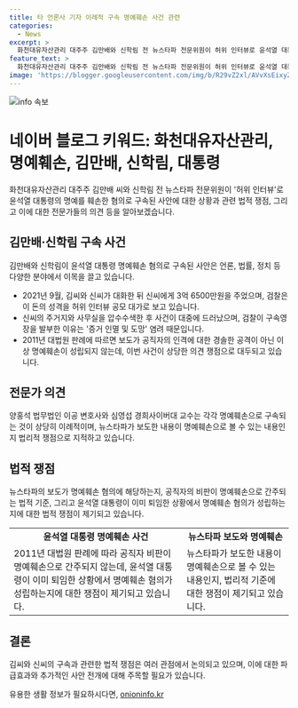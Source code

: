 ```yaml
---
title: 타 언론사 기자 이례적 구속 명예훼손 사건 관련
categories:
  - News
excerpt: >
  화천대유자산관리 대주주 김만배와 신학림 전 뉴스타파 전문위원이 허위 인터뷰로 윤석열 대통령 명예를 훼손한 혐의 등으로 구속됐다. 이에 관심이 쏠리고 있는데, 이같은 명예훼손으로 구속되는 것은 이례적이며, 언론 자유와의 연관성을 두고 논란이 일고 있다. 뉴스타파를 비롯한 여러 언론사가 명예훼손 혐의로 수사를 받고 있는 가운데, 언론과의 관련성을 중심으로 한 새로운 정국이 펼쳐질 가능성이 제기되고 있다. 윤석열 대통령의 명예훼손을 두고 이번 사건이 언론에 관한 논란을 불러일으키고 있다.
feature_text: >
  화천대유자산관리 대주주 김만배와 신학림 전 뉴스타파 전문위원이 허위 인터뷰로 윤석열 대통령 명예를 훼손한 혐의 등으로 구속됐다. 이에 관심이 쏠리고 있는데, 이같은 명예훼손으로 구속되는 것은 이례적이며, 언론 자유와의 연관성을 두고 논란이 일고 있다. 뉴스타파를 비롯한 여러 언론사가 명예훼손 혐의로 수사를 받고 있는 가운데, 언론과의 관련성을 중심으로 한 새로운 정국이 펼쳐질 가능성이 제기되고 있다. 윤석열 대통령의 명예훼손을 두고 이번 사건이 언론에 관한 논란을 불러일으키고 있다.
image: 'https://blogger.googleusercontent.com/img/b/R29vZ2xl/AVvXsEixyZcFfHzMRdzZMjFBmAUKJYCLCGyLL1o632UiGVXcaFdKo_bkvkuCioo0uUKlGfBVcT3P84aROyZIXSBEx3Aw5nCQ3pTgDom1WDC4m8eifvWiAmWEEVb4x6G_l8C0QH225ldMjyaFvpxGEBGNO37VmDTDMHGhJPq73UglMfDca1-0aw/s1600/blogspot.png'
---
```


<p><img src="https://blogger.googleusercontent.com/img/b/R29vZ2xl/AVvXsEixyZcFfHzMRdzZMjFBmAUKJYCLCGyLL1o632UiGVXcaFdKo_bkvkuCioo0uUKlGfBVcT3P84aROyZIXSBEx3Aw5nCQ3pTgDom1WDC4m8eifvWiAmWEEVb4x6G_l8C0QH225ldMjyaFvpxGEBGNO37VmDTDMHGhJPq73UglMfDca1-0aw/s1600/blogspot.png" alt="info 속보" /></p>

<h1>네이버 블로그 키워드: 화천대유자산관리, 명예훼손, 김만배, 신학림, 대통령</h1>

<p data-ke-size="size16">화천대유자산관리 대주주 김만배 씨와 신학림 전 뉴스타파 전문위원이 '허위 인터뷰'로 윤석열 대통령의 명예를 훼손한 혐의로 구속된 사안에 대한 상황과 관련 법적 쟁점, 그리고 이에 대한 전문가들의 의견 등을 알아보겠습니다.</p>

<h2 data-ke-size="size26">김만배·신학림 구속 사건</h2>

<p data-ke-size="size16">김만배와 신학림이 윤석열 대통령 명예훼손 혐의로 구속된 사안은 언론, 법률, 정치 등 다양한 분야에서 이목을 끌고 있습니다.</p>

<ul>
  <li>2021년 9월, 김씨와 신씨가 대화한 뒤 신씨에게 3억 6500만원을 주었으며, 검찰은 이 돈의 성격을 허위 인터뷰 공모 대가로 보고 있습니다.</li>
  <li>신씨의 주거지와 사무실을 압수수색한 후 사건이 대중에 드러났으며, 검찰이 구속영장을 발부한 이유는 '증거 인멸 및 도망' 염려 때문입니다.</li>
  <li>2011년 대법원 판례에 따르면 보도가 공직자의 인격에 대한 경솔한 공격이 아닌 이상 명예훼손이 성립되지 않는데, 이번 사건이 상당한 의견 쟁점으로 대두되고 있습니다.</li>
</ul>

<h2 data-ke-size="size26">전문가 의견</h2>

<p data-ke-size="size16">양홍석 법무법인 이공 변호사와 심영섭 경희사이버대 교수는 각각 명예훼손으로 구속되는 것이 상당히 이례적이며, 뉴스타파가 보도한 내용이 명예훼손으로 볼 수 있는 내용인지 법리적 쟁점으로 지적하고 있습니다.</p>

<h2 data-ke-size="size26">법적 쟁점</h2>

<p data-ke-size="size16">뉴스타파의 보도가 명예훼손 혐의에 해당하는지, 공직자의 비판이 명예훼손으로 간주되는 법적 기준, 그리고 윤석열 대통령이 이미 퇴임한 상황에서 명예훼손 혐의가 성립하는지에 대한 법적 쟁점이 제기되고 있습니다.</p>

<table>
  <tr>
    <td style="text-align: center; height: 17px;"><b>윤석열 대통령 명예훼손 사건</b></td>
    <td style="text-align: center; height: 17px;"><b>뉴스타파 보도와 명예훼손</b></td>
  </tr>
  <tr>
    <td>2011년 대법원 판례에 따라 공직자 비판이 명예훼손으로 간주되지 않는데, 윤석열 대통령이 이미 퇴임한 상황에서 명예훼손 혐의가 성립하는지에 대한 쟁점이 제기되고 있습니다.</td>
    <td>뉴스타파가 보도한 내용이 명예훼손으로 볼 수 있는 내용인지, 법리적 기준에 대한 쟁점이 제기되고 있습니다.</td>
  </tr>
</table>

<h2 data-ke-size="size26">결론</h2>

<p data-ke-size="size16">김씨와 신씨의 구속과 관련한 법적 쟁점은 여러 관점에서 논의되고 있으며, 이에 대한 파급효과와 추가적인 사안 전개에 대해 주목할 필요가 있습니다.</p>
유용한 생활 정보가 필요하시다면, <a href="https://onioninfo.kr" rel="dofollow">onioninfo.kr</a>


